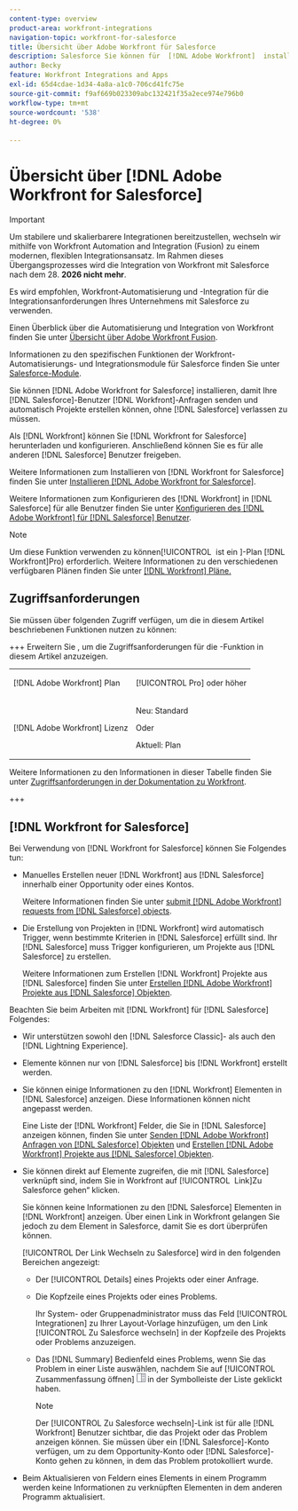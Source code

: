 ```yaml
---
content-type: overview
product-area: workfront-integrations
navigation-topic: workfront-for-salesforce
title: Übersicht über Adobe Workfront für Salesforce
description: Salesforce Sie können für  [!DNL Adobe Workfront]  installieren, damit Ihre Salesforce-Benutzenden Anfragen senden  [!DNL Workfront]  automatisch Projekte erstellen können, ohne Salesforce verlassen zu müssen.
author: Becky
feature: Workfront Integrations and Apps
exl-id: 65d4cdae-1d34-4a8a-a1c0-706cd41fc75e
source-git-commit: f9af669b023309abc132421f35a2ece974e796b0
workflow-type: tm+mt
source-wordcount: '538'
ht-degree: 0%

---
```


# Übersicht über [!DNL Adobe Workfront for Salesforce]

<!-- Audited: 5/2025 -->

>[!IMPORTANT]
>
>Um stabilere und skalierbarere Integrationen bereitzustellen, wechseln wir mithilfe von Workfront Automation and Integration (Fusion) zu einem modernen, flexiblen Integrationsansatz. Im Rahmen dieses Übergangsprozesses wird die Integration von Workfront mit Salesforce nach dem 28. **2026 nicht mehr**.
>
>Es wird empfohlen, Workfront-Automatisierung und -Integration für die Integrationsanforderungen Ihres Unternehmens mit Salesforce zu verwenden.
>
>Einen Überblick über die Automatisierung und Integration von Workfront finden Sie unter [Übersicht über Adobe Workfront Fusion](https://experienceleague.adobe.com/de/docs/workfront-fusion/using/get-started-with-fusion/understand-workfront-fusion/workfront-fusion-overview).
>
>Informationen zu den spezifischen Funktionen der Workfront-Automatisierungs- und Integrationsmodule für Salesforce finden Sie unter [Salesforce-Module](https://experienceleague.adobe.com/de/docs/workfront-fusion/using/references/apps-and-their-modules/third-party-app-connectors/salesforce-modules).

Sie können [!DNL Adobe Workfront for Salesforce] installieren, damit Ihre [!DNL Salesforce]-Benutzer [!DNL Workfront]-Anfragen senden und automatisch Projekte erstellen können, ohne [!DNL Salesforce] verlassen zu müssen.

Als [!DNL Workfront] können Sie [!DNL Workfront for Salesforce] herunterladen und konfigurieren. Anschließend können Sie es für alle anderen [!DNL Salesforce] Benutzer freigeben.

Weitere Informationen zum Installieren von [!DNL Workfront for Salesforce] finden Sie unter [Installieren [!DNL Adobe Workfront for Salesforce]](../../workfront-integrations-and-apps/using-workfront-with-salesforce/install-workfront-for-salesforce.md).

Weitere Informationen zum Konfigurieren des [!DNL Workfront] in [!DNL Salesforce] für alle Benutzer finden Sie unter [Konfigurieren des  [!DNL Adobe Workfront]  für  [!DNL Salesforce] Benutzer](../../workfront-integrations-and-apps/using-workfront-with-salesforce/configure-wf-section-for-salesforce-users.md).

>[!NOTE]
>
>Um diese Funktion verwenden zu können[!UICONTROL &#x200B; ist ein &#x200B;]-Plan [!DNL Workfront]Pro) erforderlich. Weitere Informationen zu den verschiedenen verfügbaren Plänen finden Sie unter [[!DNL Workfront] Pläne.](https://business.adobe.com/de/products/workfront/pricing.html)

## Zugriffsanforderungen

Sie müssen über folgenden Zugriff verfügen, um die in diesem Artikel beschriebenen Funktionen nutzen zu können:

+++ Erweitern Sie , um die Zugriffsanforderungen für die -Funktion in diesem Artikel anzuzeigen.

<table style="table-layout:auto"> 
 <col> 
 <col> 
 <tbody> 
  <tr> 
   <td role="rowheader">[!DNL Adobe Workfront] Plan</td> 
   <td> <p>[!UICONTROL Pro] oder höher</p> </td> 
  </tr> 
  <tr> 
   <td role="rowheader">[!DNL Adobe Workfront] Lizenz</td> 
   <td> <p>Neu: Standard<p>
   <p>Oder</p>
   <p>Aktuell: Plan</p>


</td> 
  </tr> 
 </tbody> 
</table>

Weitere Informationen zu den Informationen in dieser Tabelle finden Sie unter [Zugriffsanforderungen in der Dokumentation zu Workfront](/help/quicksilver/administration-and-setup/add-users/access-levels-and-object-permissions/access-level-requirements-in-documentation.md).

+++

## [!DNL Workfront for Salesforce]

Bei Verwendung von [!DNL Workfront for Salesforce] können Sie Folgendes tun:

* Manuelles Erstellen neuer [!DNL Workfront] aus [!DNL Salesforce] innerhalb einer Opportunity oder eines Kontos.

  Weitere Informationen finden Sie unter [submit [!DNL Adobe Workfront] requests from [!DNL Salesforce] objects](../../workfront-integrations-and-apps/using-workfront-with-salesforce/submit-workfront-requests-from-salesforce-objects.md).

* Die Erstellung von Projekten in [!DNL Workfront] wird automatisch Trigger, wenn bestimmte Kriterien in [!DNL Salesforce] erfüllt sind. Ihr [!DNL Salesforce] muss Trigger konfigurieren, um Projekte aus [!DNL Salesforce] zu erstellen.

  Weitere Informationen zum Erstellen [!DNL Workfront] Projekte aus [!DNL Salesforce] finden Sie unter [Erstellen [!DNL Adobe Workfront] Projekte aus [!DNL Salesforce] Objekten](../../workfront-integrations-and-apps/using-workfront-with-salesforce/create-wf-projects-from-salesforce-objects.md).

Beachten Sie beim Arbeiten mit [!DNL Workfront] für [!DNL Salesforce] Folgendes:

* Wir unterstützen sowohl den [!DNL Salesforce Classic]- als auch den [!DNL Lightning Experience].
* Elemente können nur von [!DNL Salesforce] bis [!DNL Workfront] erstellt werden.
* Sie können einige Informationen zu den [!DNL Workfront] Elementen in [!DNL Salesforce] anzeigen. Diese Informationen können nicht angepasst werden.

  Eine Liste der [!DNL Workfront] Felder, die Sie in [!DNL Salesforce] anzeigen können, finden Sie unter [Senden [!DNL Adobe Workfront] Anfragen von [!DNL Salesforce] Objekten](../../workfront-integrations-and-apps/using-workfront-with-salesforce/submit-workfront-requests-from-salesforce-objects.md) und [Erstellen [!DNL Adobe Workfront] Projekte aus [!DNL Salesforce] Objekten](../../workfront-integrations-and-apps/using-workfront-with-salesforce/create-wf-projects-from-salesforce-objects.md).

* Sie können direkt auf Elemente zugreifen, die mit [!DNL Salesforce] verknüpft sind, indem Sie in Workfront auf [!UICONTROL &#x200B; Link &#x200B;]Zu Salesforce gehen“ klicken.

  Sie können keine Informationen zu den [!DNL Salesforce] Elementen in [!DNL Workfront] anzeigen. Über einen Link in Workfront gelangen Sie jedoch zu dem Element in Salesforce, damit Sie es dort überprüfen können.

  [!UICONTROL Der Link Wechseln zu Salesforce] wird in den folgenden Bereichen angezeigt:

   * Der [!UICONTROL Details] eines Projekts oder einer Anfrage.
   * Die Kopfzeile eines Projekts oder eines Problems.

     Ihr System- oder Gruppenadministrator muss das Feld [!UICONTROL Integrationen] zu Ihrer Layout-Vorlage hinzufügen, um den Link [!UICONTROL Zu Salesforce wechseln] in der Kopfzeile des Projekts oder Problems anzuzeigen.
   * Das [!DNL Summary] Bedienfeld eines Problems, wenn Sie das Problem in einer Liste auswählen, nachdem Sie auf [!UICONTROL Zusammenfassung öffnen] ![Symbol des Zusammenfassungsbereichs](assets/summary-panel-icon.png) in der Symbolleiste der Liste geklickt haben.

     >[!NOTE]
     >
     >Der [!UICONTROL Zu Salesforce wechseln]-Link ist für alle [!DNL Workfront] Benutzer sichtbar, die das Projekt oder das Problem anzeigen können. Sie müssen über ein [!DNL Salesforce]-Konto verfügen, um zu dem Opportunity-Konto oder [!DNL Salesforce]-Konto gehen zu können, in dem das Problem protokolliert wurde.

* Beim Aktualisieren von Feldern eines Elements in einem Programm werden keine Informationen zu verknüpften Elementen in dem anderen Programm aktualisiert.
